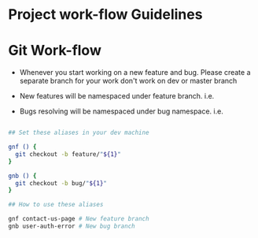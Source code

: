 Project work-flow Guidelines
============================

# Git Work-flow

- Whenever you start working on a new feature and bug. Please create a separate branch for your work don't work on dev or master branch

- New features will be namespaced under feature branch. i.e.

- Bugs resolving will be namespaced under bug namespace. i.e.

```bash

## Set these aliases in your dev machine

gnf () {
  git checkout -b feature/"${1}"
}

gnb () {
  git checkout -b bug/"${1}"
}

## How to use these aliases

gnf contact-us-page # New feature branch
gnb user-auth-error # New bug branch
```